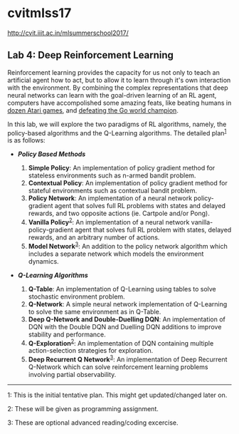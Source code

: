 # cvitmlss17
http://cvit.iiit.ac.in/mlsummerschool2017/

## Lab 4: Deep Reinforcement Learning
Reinforcement learning provides the capacity for us not only to teach an artificial agent how to act, but to allow it to learn through it's own interaction with the environment. By combining the complex representations that deep neural networks can learn with the goal-driven learning of an RL agent, computers have accompolished some amazing feats, like beating humans in [dozen Atari games](https://deepmind.com/research/dqn/), and [defeating the Go world champion](https://deepmind.com/research/alphago/).

In this lab, we will explore the two paradigms of RL algorithms, namely, the policy-based algorithms and the Q-Learning algorithms. The detailed plan<sup>[1](#first)</sup> is as follows:

+ **_Policy Based Methods_**
    1. **Simple Policy**: An implementation of policy gradient method for stateless environments such as n-armed bandit problem. 
    2. **Contextual Policy**: An implementation of policy gradient method for stateful environments such as contextual bandit problem.
    3. **Policy Network**: An implementation of a neural network policy-gradient agent that solves full RL problems with states and delayed rewards, and two opposite actions (ie. Cartpole and/or Pong).
    4. **Vanilla Policy**<sup>[2](#second)</sup>: An implementation of a neural network vanilla-policy-gradient agent that solves full RL problem with states, delayed rewards, and an arbitrary number of actions.
    5. **Model Network**<sup>[3](#third)</sup>: An addition to the policy network algorithm which includes a separate network which models the environment dynamics.

+ **_Q-Learning Algorithms_**
    1. **Q-Table**: An implementation of Q-Learning using tables to solve stochastic environment problem.
    2. **Q-Network**: A simple neural network implementation of Q-Learning to solve the same environment as in Q-Table.
    3. **Deep Q-Network and Double-Duelling DQN**: An implementation of DQN with the Double DQN and Duelling DQN additions to improve stability and performance.
    4. **Q-Exploration**<sup>[2](#second)</sup>: An implementation of DQN containing multiple action-selection strategies for exploration.
    5. **Deep Recurrent Q Network**<sup>[3](#third)</sup>: An implementation of Deep Recurrent Q-Network which can solve reinforcement learning problems involving partial observability.

---
<x name="first">1</x>: This is the initial tentative plan. This might get updated/changed later on.

<y name="second">2</y>: These will be given as programming assignment.

<z name="third">3</z>: These are optional advanced reading/coding excercise.

